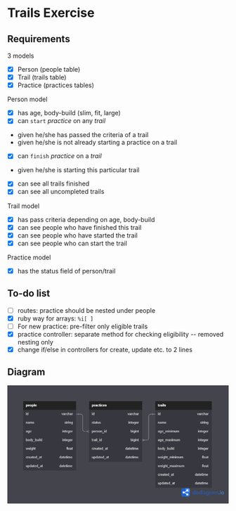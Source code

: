 # Trails Exercise
## Requirements
3 models
 - [x] Person (people table)
 - [x] Trail (trails table)
 - [x] Practice (practices tables)

Person model
 - [x] has age, body-build (slim, fit, large)
 - [x] can `start` *practice* on any *trail*
  - given he/she has passed the criteria of a trail
  - given he/she is not already starting a practice on a trail
 - [x] can `finish` *practice* on a *trail*
  - given he/she is starting this particular trail
 - [x] can see all trails finished
 - [x] can see all uncompleted trails

Trail model
 - [x] has pass criteria depending on age, body-build
 - [x] can see people who have finished this trail
 - [x] can see people who have started the trail
 - [x] can see people who can start the trail

Practice model
 - [x] has the status field of person/trail

## To-do list
 - [ ] routes: practice should be nested under people
 - [x] ruby way for arrays: `%i[ ]`
 - [ ] For new practice: pre-filter only eligible trails
 - [x] practice controller: separate method for checking eligibility -- removed nesting only
 - [x] change if/else in controllers for create, update etc. to 2 lines

## Diagram
![Diagram](src/trails_diagram.png)